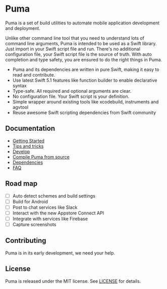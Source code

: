 # Puma

Puma is a set of build utilities to automate mobile application development and deployment.

Unlike other command line tool that you need to understand lots of command line arguments, Puma is intended to be used as a Swift library. Just import in your Swift script file and run. There's no additional configuration file, your Swift script file is the source of truth. With auto completion and type safety, you are ensured to do the right things in Puma.

- Puma and its dependencies are written in pure Swift, making it easy to read and contribute.
- Use latest Swift 5.1 features like function builder to enable declarative syntax
- Type-safe. All required and optional arguments are clear.
- No configuration file. Your Swift script is your definition.
- Simple wrapper around existing tools like xcodebuild, instruments and agvtool
- Reuse awesome Swift scripting dependencies from Swift community

## Documentation

- [Getting Started](Documentation/GettingStarted.md)
- [Tips and tricks](Documentation/Tips.md)
- [Develop](Documentation/Develop.md)
- [Compile Puma from source](Documentation/Compile.md)
- [Dependencies](Documentation/Dependencies.md)
- [FAQ](Documentation/FAQ.md)

## Road map

- [ ] Auto detect schemes and build settings
- [ ] Build for Android
- [ ] Post to chat services like Slack
- [ ] Interact with the new Appstore Connect API
- [ ] Integrate with services like Firebase
- [ ] Capture screenshots

## Contributing

Puma is in its early development, we need your help.

## License
Puma is released under the MIT license. See [LICENSE](LICENSE) for details.

